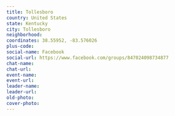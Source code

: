 ```yaml
---
title: Tollesboro
country: United States
state: Kentucky
city: Tollesboro
neighborhood: 
coordinates: 38.55952, -83.576026
plus-code:
social-name: Facebook
social-url: https://www.facebook.com/groups/847024098734877
chat-name:
chat-url:
event-name:
event-url:
leader-name:
leader-url:
old-photo: 
cover-photo:
---
```

